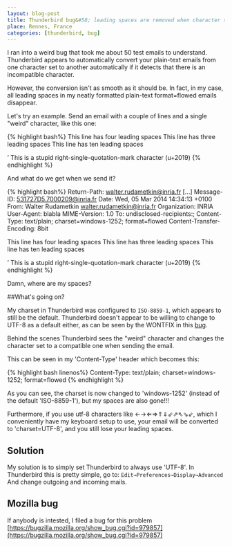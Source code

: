```yaml
---
layout: blog-post
title: Thunderbird bug&#58; leading spaces are removed when character set is automatically converted
place: Rennes, France
categories: [thunderbird, bug]
---
```


I ran into a weird bug that took me about 50 test emails to understand. Thunderbird appears to automatically convert your plain-text emails from one character set to another automatically if it detects that there is an incompatible character.

However, the conversion isn't as smooth as it should be. In fact, in my case, all leading spaces in my neatly formatted plain-text format=flowed emails disappear.

<!--more-->

Let's try an example. Send an email with a couple of lines and a single "weird" character, like this one:

{% highlight bash%}
    This line has four leading spaces
   This line has three leading spaces
          This line has ten leading spaces

’ This is a stupid right-single-quotation-mark character (u+2019)
{% endhighlight %}

And what do we get when we send it?

{% highlight bash%}
Return-Path: walter.rudametkin@inria.fr
[...]
Message-ID: <531727D5.7000209@inria.fr>
Date: Wed, 05 Mar 2014 14:34:13 +0100
From: Walter Rudametkin <walter.rudametkin@inria.fr>
Organization: INRIA
User-Agent: blabla
MIME-Version: 1.0
To: undisclosed-recipients:;
Content-Type: text/plain; charset=windows-1252; format=flowed
Content-Transfer-Encoding: 8bit

This line has four leading spaces
This line has three leading spaces
This line has ten leading spaces

’ This is a stupid right-single-quotation-mark character (u+2019)
{% endhighlight %}

Damn, where are my spaces?

##What's going on?

My charset in Thunderbird was configured to `ISO-8859-1`, which appears to still be the default. Thunderbird doesn't appear to be willing to change to UTF-8 as a default either, as can be seen by the WONTFIX in this [bug](https://bugzilla.mozilla.org/show_bug.cgi?id=224391).

Behind the scenes Thunderbird sees the "weird" character and changes the character set to a compatible one when sending the email. 

This can be seen in my 'Content-Type' header which becomes this:

{% highlight bash linenos%}
Content-Type: text/plain; charset=windows-1252; format=flowed
{% endhighlight %}

As you can see, the charset is now changed to 'windows-1252' (instead of the default 'ISO-8859-1'), but my spaces are also gone!!!

Furthermore, if you use utf-8 characters like ←→⇐⇒⇑⇓⇙⇗⇖⇘⇙, which I conveniently have my keyboard setup to use, your email will be converted to 'charset=UTF-8', and you still lose your leading spaces.

## Solution

My solution is to simply set Thunderbird to always use 'UTF-8'. In Thunderbird this is pretty simple, go to:
`Edit→Preferences→Display→Advanced` And change outgoing and incoming mails.

## Mozilla bug

If anybody is intested, I filed a bug for this problem [https://bugzilla.mozilla.org/show_bug.cgi?id=979857](https://bugzilla.mozilla.org/show_bug.cgi?id=979857)
